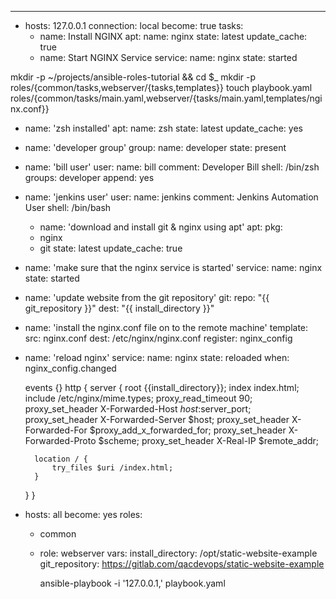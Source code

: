 
---
- hosts: 127.0.0.1
  connection: local
  become: true
  tasks:
  - name: Install NGINX
    apt:
      name: nginx
      state: latest
      update_cache: true
  - name: Start NGINX Service
    service:
      name: nginx
      state: started
      
      
mkdir -p ~/projects/ansible-roles-tutorial && cd $_
mkdir -p roles/{common/tasks,webserver/{tasks,templates}}
touch playbook.yaml roles/{common/tasks/main.yaml,webserver/{tasks/main.yaml,templates/nginx.conf}}

- name: 'zsh installed'
  apt:
    name: zsh
    state: latest
    update_cache: yes
- name: 'developer group'
  group:
    name: developer
    state: present
- name: 'bill user'
  user:
    name: bill
    comment: Developer Bill
    shell: /bin/zsh
    groups: developer
    append: yes
- name: 'jenkins user'
  user:
    name: jenkins
    comment: Jenkins Automation User
    shell: /bin/bash
    
    
    - name: 'download and install git & nginx using apt'
  apt:
    pkg:
    - nginx
    - git
    state: latest
    update_cache: true
- name: 'make sure that the nginx service is started'
  service:
    name: nginx
    state: started
- name: 'update website from the git repository'
  git:
    repo: "{{ git_repository }}"
    dest: "{{ install_directory }}"
- name: 'install the nginx.conf file on to the remote machine'
  template:
    src: nginx.conf
    dest: /etc/nginx/nginx.conf
  register: nginx_config
- name: 'reload nginx'
  service:
    name: nginx
    state: reloaded
  when: nginx_config.changed
  
  
  events {}
http {
    server {
        root {{install_directory}};
        index index.html;
        include /etc/nginx/mime.types; 
        proxy_read_timeout  90;
        proxy_set_header X-Forwarded-Host $host:$server_port;
        proxy_set_header X-Forwarded-Server $host;
        proxy_set_header X-Forwarded-For $proxy_add_x_forwarded_for;
        proxy_set_header X-Forwarded-Proto $scheme;
        proxy_set_header X-Real-IP $remote_addr;

        location / {
            try_files $uri /index.html;
        }
    }
}


- hosts: all
  become: yes
  roles:
  - common
  - role: webserver
    vars:
      install_directory: /opt/static-website-example
      git_repository: https://gitlab.com/qacdevops/static-website-example
      
      
      
      ansible-playbook -i '127.0.0.1,' playbook.yaml


